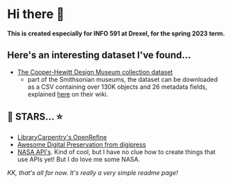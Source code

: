 # Hi there 👋

**This is created especially for INFO 591 at Drexel, for the spring 2023 term.**

## Here's an interesting dataset I've found...
- [The Cooper-Hewitt Design Museum collection dataset](https://github.com/cooperhewitt/collection)
  - part of the Smithsonian museums, the dataset can be downloaded as a CSV containing over 130K objects and 26 metadata fields, explained [here](url) on their wiki.

## 🤩 STARS... ⭐️
- [LibraryCarpentry's OpenRefine](https://github.com/LibraryCarpentry/lc-open-refine)
- [Awesome Digital Preservation from digipress](https://github.com/digipres/awesome-digital-preservation)
- [NASA API's](https://github.com/nasa/api-docs). Kind of cool, but I have no clue how to create things that use APIs yet! But I do love me some NASA.


*KK, that's all for now. It's really a very simple readme page!*

<!--
**robodecimal/robodecimal** is a ✨ _special_ ✨ repository because its `README.md` (this file) appears on your GitHub profile.

Here are some ideas to get you started:

- 🔭 I’m currently working on ...
- 🌱 I’m currently learning ...
- 👯 I’m looking to collaborate on ...
- 🤔 I’m looking for help with ...
- 💬 Ask me about ...
- 📫 How to reach me: ...
- 😄 Pronouns: ...
- ⚡ Fun fact: ...
-->

